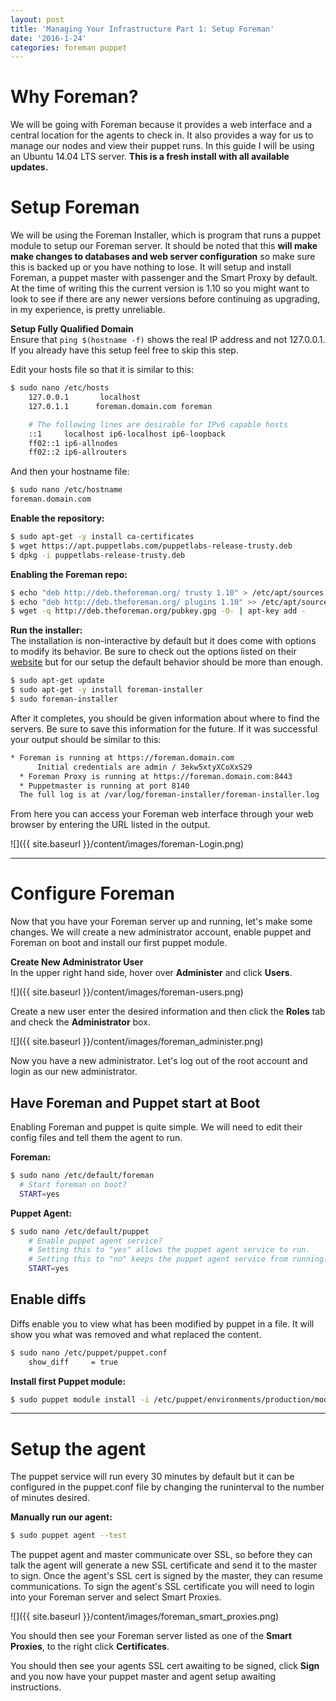 ```yaml
---
layout: post
title: 'Managing Your Infrastructure Part 1: Setup Foreman'
date: '2016-1-24'
categories: foreman puppet
---
```


# Why Foreman?
We will be going with Foreman because it provides a web interface and a central location for the agents to check in. It also provides a way for us to manage our nodes and view their puppet runs. In this guide I will be using an Ubuntu 14.04 LTS server. **This is a fresh install with all available updates.**

# Setup Foreman
We will be using the Foreman Installer, which is program that runs a puppet module to setup our Foreman server. It should be noted that this **will make make changes to databases and web server configuration** so make sure this is backed up or you have nothing to lose. It will setup and install Foreman, a puppet master with passenger and the Smart Proxy by default. At the time of writing this the current version is 1.10 so you might want to look to see if there are any newer versions before continuing as upgrading, in my experience, is pretty unreliable.

**Setup Fully Qualified Domain**<br> Ensure that `ping $(hostname -f)` shows the real IP address and not 127.0.0.1. If you already have this setup feel free to skip this step.

Edit your hosts file so that it is similar to this:

```bash
$ sudo nano /etc/hosts
    127.0.0.1       localhost
    127.0.1.1      foreman.domain.com foreman

    # The following lines are desirable for IPv6 capable hosts
    ::1     localhost ip6-localhost ip6-loopback
    ff02::1 ip6-allnodes
    ff02::2 ip6-allrouters
```

And then your hostname file:

```bash
$ sudo nano /etc/hostname
foreman.domain.com
```

**Enable the repository:**

```bash
$ sudo apt-get -y install ca-certificates
$ wget https://apt.puppetlabs.com/puppetlabs-release-trusty.deb
$ dpkg -i puppetlabs-release-trusty.deb
```

**Enabling the Foreman repo:**

```bash
$ echo "deb http://deb.theforeman.org/ trusty 1.10" > /etc/apt/sources.list.d/foreman.list
$ echo "deb http://deb.theforeman.org/ plugins 1.10" >> /etc/apt/sources.list.d/foreman.list
$ wget -q http://deb.theforeman.org/pubkey.gpg -O- | apt-key add -
```

**Run the installer:**<br>The installation is non-interactive by default but it does come with options to modify its behavior. Be sure to check out the options listed on their [website](http://theforeman.org/manuals/1.10/index.html#3.2ForemanInstaller "Foreman Install Options") but for our setup the default behavior should be more than enough.

```bash
$ sudo apt-get update
$ sudo apt-get -y install foreman-installer
$ sudo foreman-installer
```

After it completes, you should be given information about where to find the servers. Be sure to save this information for the future. If it was successful your output should be similar to this:

```bash
* Foreman is running at https://foreman.domain.com
      Initial credentials are admin / 3ekw5xtyXCoXxS29
  * Foreman Proxy is running at https://foreman.domain.com:8443
  * Puppetmaster is running at port 8140
  The full log is at /var/log/foreman-installer/foreman-installer.log
```

From here you can access your Foreman web interface through your web browser by entering the URL listed in the output.

 ![]({{ site.baseurl }}/content/images/foreman-Login.png)

--------------------------------------------------------------------------------

# Configure Foreman
 Now that you have your Foreman server up and running, let's make some changes. We will create a new administrator account, enable puppet and Foreman on boot and install our first puppet module.  

**Create New Administrator User** <br> In the upper right hand side, hover over **Administer** and click **Users**.

![]({{ site.baseurl }}/content/images/foreman-users.png)

Create a new user enter the desired information and then click the **Roles** tab and check the **Administrator** box.

![]({{ site.baseurl }}/content/images/foreman_administer.png)

Now you have a new administrator. Let's log out of the root account and login as our new administrator.

## Have Foreman and Puppet start at Boot
Enabling Foreman and puppet is quite simple. We will need to edit their config files and tell them the agent to run.

**Foreman:**

```bash
$ sudo nano /etc/default/foreman
  # Start foreman on boot?
  START=yes
```

**Puppet Agent:**

```bash
$ sudo nano /etc/default/puppet
    # Enable puppet agent service?
    # Setting this to "yes" allows the puppet agent service to run.
    # Setting this to "no" keeps the puppet agent service from running.
    START=yes
```

## Enable diffs
Diffs enable you to view what has been modified by puppet in a file. It will show you what was removed and what replaced the content.

```bash
$ sudo nano /etc/puppet/puppet.conf
    show_diff     = true
```

**Install first Puppet module:**

```bash
$ sudo puppet module install -i /etc/puppet/environments/production/modules saz/ntp
```

--------------------------------------------------------------------------------

# Setup the agent
The puppet service will run every 30 minutes by default but it can be configured in the puppet.conf file by changing the runinterval to the number of minutes desired.  

**Manually run our agent:**

```bash
$ sudo puppet agent --test
```

The puppet agent and master communicate over SSL, so before they can talk the agent will generate a new SSL certificate and send it to the master to sign. Once the agent's SSL cert is signed by the master, they can resume communications.  To sign the agent's SSL certificate you will need to login into your Foreman server and select Smart Proxies.

![]({{ site.baseurl }}/content/images/foreman_smart_proxies.png)

You should then see your Foreman server listed as one of the **Smart Proxies**, to the right click **Certificates**.

You should then see your agents SSL cert awaiting to be signed, click **Sign** and you now have your puppet master and agent setup awaiting instructions.